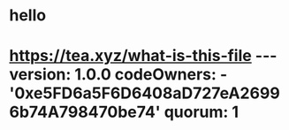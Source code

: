 # hello
# https://tea.xyz/what-is-this-file --- version: 1.0.0 codeOwners:   - '0xe5FD6a5F6D6408aD727eA26996b74A798470be74' quorum: 1
